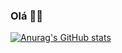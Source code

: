 ### Olá 🧙🏽

[![Anurag's GitHub stats](https://github-readme-stats.vercel.app/api?username=Dvbueno)](https://github.com/anuraghazra/github-readme-stats)
